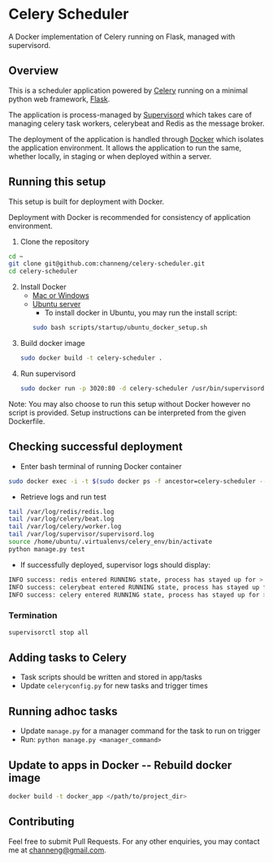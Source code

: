 # Celery Scheduler

A Docker implementation of Celery running on Flask, managed with supervisord.

## Overview

This is a scheduler application powered by [Celery](http://docs.celeryproject.org/en/latest/index.html) running on a minimal python web framework, [Flask](http://flask.pocoo.org/).

The application is process-managed by [Supervisord](http://supervisord.org/) which takes care of managing celery task workers, celerybeat and Redis as the message broker.

The deployment of the application is handled through [Docker](https://www.docker.com/what-docker) which isolates the application environment. It allows the application to run the same, whether locally, in staging or when deployed within a server.

## Running this setup

This setup is built for deployment with Docker.

Deployment with Docker is recommended for consistency of application environment.

1. Clone the repository
```bash
cd ~
git clone git@github.com:channeng/celery-scheduler.git
cd celery-scheduler
```

2. Install Docker
	- [Mac or Windows](https://docs.docker.com/engine/installation/)
	- [Ubuntu server](https://www.digitalocean.com/community/tutorials/how-to-install-and-use-docker-on-ubuntu-16-04)
		- To install docker in Ubuntu, you may run the install script:
		```bash
		sudo bash scripts/startup/ubuntu_docker_setup.sh
		```
2. Build docker image
	```bash
	sudo docker build -t celery-scheduler .
	```
3. Run supervisord
	```bash
	sudo docker run -p 3020:80 -d celery-scheduler /usr/bin/supervisord --nodaemon
	```

Note: You may also choose to run this setup without Docker however no script is provided. Setup instructions can be interpreted from the given Dockerfile.

## Checking successful deployment
- Enter bash terminal of running Docker container
```bash
sudo docker exec -i -t $(sudo docker ps -f ancestor=celery-scheduler --format "{{.ID}}") /bin/bash
```
- Retrieve logs and run test
```bash
tail /var/log/redis/redis.log
tail /var/log/celery/beat.log
tail /var/log/celery/worker.log
tail /var/log/supervisor/supervisord.log
source /home/ubuntu/.virtualenvs/celery_env/bin/activate
python manage.py test
```

- If successfully deployed, supervisor logs should display:
```bash
INFO success: redis entered RUNNING state, process has stayed up for > than 10 seconds (startsecs)
INFO success: celerybeat entered RUNNING state, process has stayed up for > than 10 seconds (startsecs)
INFO success: celery entered RUNNING state, process has stayed up for > than 10 seconds (startsecs)
```

### Termination

```bash
supervisorctl stop all
```

## Adding tasks to Celery

- Task scripts should be written and stored in app/tasks
- Update `celeryconfig.py` for new tasks and trigger times

## Running adhoc tasks

- Update `manage.py` for a manager command for the task to run on trigger
- Run: ```python manage.py <manager_command>```

## Update to apps in Docker -- Rebuild docker image
```bash
docker build -t docker_app </path/to/project_dir>
```

## Contributing
Feel free to submit Pull Requests.
For any other enquiries, you may contact me at channeng@gmail.com.

